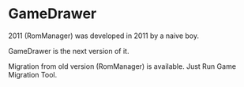 # GameDrawer

2011 (RomManager) was developed in 2011 by a naive boy.

GameDrawer is the next version of it.

Migration from old version (RomManager) is available. Just Run Game Migration Tool.
